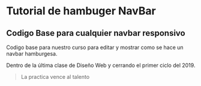 # Tutorial de hambuger NavBar

## Codigo Base para cualquier navbar responsivo

Codigo base para nuestro curso para editar y mostrar como se hace un navbar hamburgesa.

Dentro de la última clase de Diseño Web y cerrando el primer ciclo del 2019. 

> La practica vence al talento
